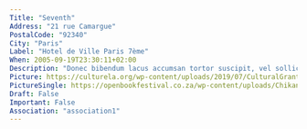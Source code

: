 ```yaml
---
Title: "Seventh"
Address: "21 rue Camargue"
PostalCode: "92340"
City: "Paris"
Label: "Hotel de Ville Paris 7ème"
When: 2005-09-19T23:30:11+02:00
Description: "Donec bibendum lacus accumsan tortor suscipit, vel sollicitudin velit eleifend. Etiam convallis tempus tempor."
Picture: https://culturela.org/wp-content/uploads/2019/07/CulturalGrant.jpg
PictureSingle: https://openbookfestival.co.za/wp-content/uploads/Chikane-Breaking-a-Rainbow-300x500.jpg
Draft: False
Important: False
Association: "association1"
---
```

